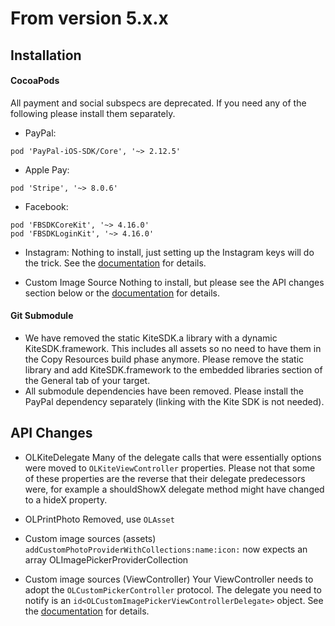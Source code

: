 # From version 5.x.x

## Installation

#### CocoaPods
 All payment and social subspecs are deprecated. If you need any of the following please install them separately.
 * PayPal:
 ```
 pod 'PayPal-iOS-SDK/Core', '~> 2.12.5'
 ```
 * Apple Pay:
 ```
 pod 'Stripe', '~> 8.0.6'
 ```
 * Facebook:
 ```
 pod 'FBSDKCoreKit', '~> 4.16.0'
 pod 'FBSDKLoginKit', '~> 4.16.0'
 ```
 * Instagram:
 Nothing to install, just setting up the Instagram keys will do the trick. See the [documentation](Kite-SDK/docs/social_photo_sources.md) for details.

 * Custom Image Source
 Nothing to install, but please see the API changes section below or the [documentation](Kite-SDK/docs/custom_photo_sources.md) for details.

 #### Git Submodule
 * We have removed the static KiteSDK.a library with a dynamic KiteSDK.framework. This includes all assets so no need to have them in the Copy Resources build phase anymore. Please remove the static library and add KiteSDK.framework to the embedded libraries section of the General tab of your target.
 * All submodule dependencies have been removed. Please install the PayPal dependency separately (linking with the Kite SDK is not needed).

 ## API Changes

 * OLKiteDelegate
 Many of the delegate calls that were essentially options were moved to `OLKiteViewController` properties. Please not that some of these properties are the reverse that their delegate predecessors were, for example a shouldShowX delegate method might have changed to a hideX property.

 * OLPrintPhoto
 Removed, use `OLAsset`

 * Custom image sources (assets)
 `addCustomPhotoProviderWithCollections:name:icon:` now expects an array OLImagePickerProviderCollection

 * Custom image sources (ViewController)
 Your ViewController needs to adopt the `OLCustomPickerController` protocol. The delegate you need to notify is an `id<OLCustomImagePickerViewControllerDelegate>` object. See the [documentation](Kite-SDK/docs/custom_photo_sources.md) for details.
